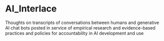 # AI_Interlace
Thoughts on transcripts of conversations between humans and generative AI chat bots posted in service of empirical research and evidence-based practices and policies for accountability in AI development and use
